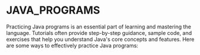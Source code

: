 # JAVA_PROGRAMS
Practicing Java programs is an essential part of learning and mastering the language. Tutorials often provide step-by-step guidance, sample code, and exercises that help you understand Java's core concepts and features. Here are some ways to effectively practice Java programs:
